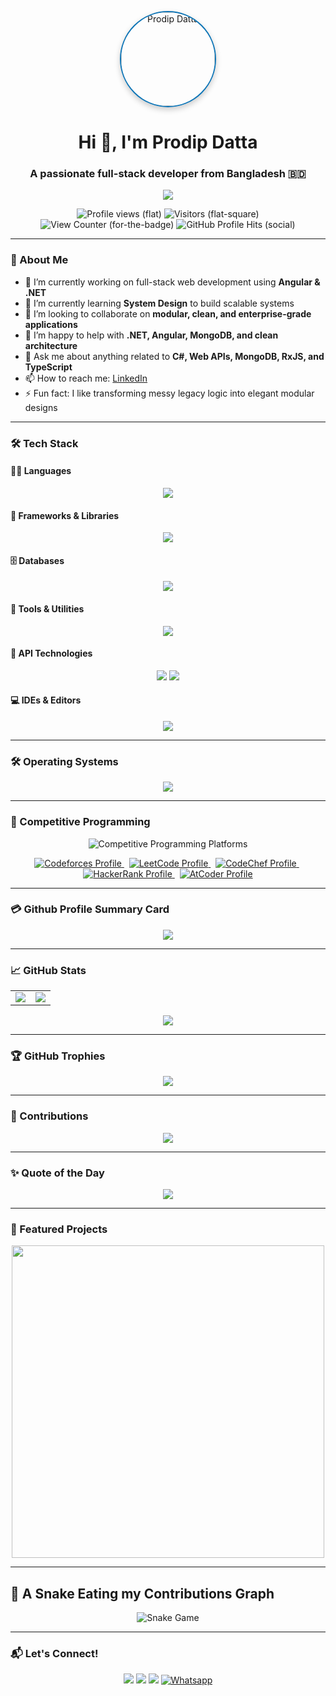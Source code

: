 <!-- HEADER -->
<p align="center">
  <img src="https://github.com/user-attachments/assets/985ab56e-eff0-477d-9acc-9765fc9a1156"
       width="150"
       style="border-radius: 50%; border: 2px solid #0e75b6; box-shadow: 0px 4px 10px rgba(0,0,0,0.2);"
       alt="Prodip Datta" />
</p>
<h1 align="center">Hi 👋, I'm Prodip Datta</h1>
<h3 align="center">A passionate full-stack developer from Bangladesh 🇧🇩</h3>

<p align="center">
  <img src="https://readme-typing-svg.herokuapp.com?color=F7A52A&center=true&vCenter=true&lines=Full-Stack+Developer;Loves+Clean+Code;Fan+of+System+Design;Always+Learning"/>
</p>

<p align="center">
  <img src="https://komarev.com/ghpvc/?username=prodipdatta7&label=Profile%20views&color=0e75b6&style=social" alt="Profile views (flat)" />
  <img src="https://komarev.com/ghpvc/?username=prodipdatta7&label=Visitors&color=0e75b6&style=social" alt="Visitors (flat-square)" />
  <img src="https://komarev.com/ghpvc/?username=prodipdatta7&label=👀%20View%20Counter&color=0e75b6&style=social" alt="View Counter (for-the-badge)" />
  <img src="https://komarev.com/ghpvc/?username=prodipdatta7&label=✨%20GitHub%20Profile%20Hits&color=0e75b6&style=social" alt="GitHub Profile Hits (social)" />
</p>

---

### 🚀 About Me

- 🔭 I’m currently working on full-stack web development using **Angular & .NET**
- 🌱 I’m currently learning **System Design** to build scalable systems
- 👯 I’m looking to collaborate on **modular, clean, and enterprise-grade applications**
- 🤝 I’m happy to help with **.NET, Angular, MongoDB, and clean architecture**
- 💬 Ask me about anything related to **C#, Web APIs, MongoDB, RxJS, and TypeScript**
- 📫 How to reach me: [LinkedIn](https://www.linkedin.com/in/prodip-datta/)
- ⚡ Fun fact: I like transforming messy legacy logic into elegant modular designs

---

### 🛠️ Tech Stack

#### 👨‍💻 Languages  
<p align="center">
  <img src="https://skillicons.dev/icons?i=c,cpp,cs,ts,js,html,css,md" />
</p>

#### 🧰 Frameworks & Libraries  
<p align="center">
  <img src="https://skillicons.dev/icons?i=dotnet,nodejs,react,angular" />
</p>

#### 🗄️ Databases  
<p align="center">
  <img src="https://skillicons.dev/icons?i=mongodb,mysql" />
</p>

#### 🧪 Tools & Utilities  
<p align="center">
  <img src="https://skillicons.dev/icons?i=postman,git,github,bitbucket" />
</p>

#### 🔌 API Technologies  
<p align="center">
  <img src="https://skillicons.dev/icons?i=graphql" />
  <img src="https://img.shields.io/badge/REST-API-%2300ADD8?style=for-the-badge&logo=api&logoColor=white" />
</p>

#### 💻 IDEs & Editors  
<p align="center">
  <img src="https://skillicons.dev/icons?i=vscode,visualstudio,rider,webstorm,sublime" />
</p>


---

### 🛠️ Operating Systems

<p align="center">
  <img src="https://skillicons.dev/icons?i=windows,linux,ubuntu" />
</p>

---

### 🏅 Competitive Programming

<p align="center">
  <img src="https://skillicons.dev/icons?i=codeforces,leetcode,codechef,hackerrank,atcoder" alt="Competitive Programming Platforms" />
</p>

<p align="center">
  <a href="https://codeforces.com/profile/prodipdatta7" target="_blank">
    <img src="https://img.shields.io/badge/Codeforces-prodipdatta7-005FFF?style=flat&logo=codeforces&logoColor=white" alt="Codeforces Profile" />
  </a>
  &nbsp;
  <a href="https://leetcode.com/prodipdatta7" target="_blank">
    <img src="https://img.shields.io/badge/LeetCode-prodipdatta7-F89F1B?style=flat&logo=leetcode&logoColor=white" alt="LeetCode Profile" />
  </a>
  &nbsp;
  <a href="https://www.codechef.com/users/prodipdatta7" target="_blank">
    <img src="https://img.shields.io/badge/CodeChef-prodipdatta7-2565AF?style=flat&logo=codechef&logoColor=white" alt="CodeChef Profile" />
  </a>
  &nbsp;
  <a href="https://www.hackerrank.com/prodipdatta7" target="_blank">
    <img src="https://img.shields.io/badge/HackerRank-prodipdatta7-2EC866?style=flat&logo=hackerrank&logoColor=white" alt="HackerRank Profile" />
  </a>
  &nbsp;
  <a href="https://atcoder.jp/users/prodipdatta7" target="_blank">
    <img src="https://img.shields.io/badge/AtCoder-prodipdatta7-1F8ACB?style=flat&logo=atcoder&logoColor=white" alt="AtCoder Profile" />
  </a>
</p>
<!--
<p align="center">
  ![Codeforces Stats](https://cf-stats-api.vercel.app/api?handle=prodipdatta7)
  &nbsp;&nbsp;
  ![LeetCode Stats](https://leetcode-stats.vercel.app/api?username=prodipdatta7&theme=dark)
</p>
-->

---

### 💳 Github Profile Summary Card
 
 <div align=center>
  
![](https://github-profile-summary-cards.vercel.app/api/cards/profile-details?username=prodipdatta7&theme=tokyonight)
  
 </div>
 
---

### 📈 GitHub Stats

<div align="center">

<table>
  <tr>
    <td>
      <img src="https://github-readme-stats.vercel.app/api?username=prodipdatta7&show_icons=true&theme=tokyonight&count_private=true&hide_border=true&include_all_commits=true&rank_icon=percentile&border_radius=12" />
    </td>
    <td>
      <img src="https://github-readme-stats.vercel.app/api/top-langs/?username=prodipdatta7&layout=compact&theme=tokyonight&hide_border=true&langs_count=10&border_radius=12" />
    </td>
  </tr>
</table>

<img src="https://github-readme-streak-stats.herokuapp.com/?user=prodipdatta7&theme=tokyonight&hide_border=true&border_radius=12" />

</div>

---

### 🏆 GitHub Trophies

<p align="center">
  <img src="https://github-profile-trophy.vercel.app/?username=prodipdatta7&theme=radical&no-frame=true&no-bg=true&margin-w=8&column=7" />
</p>

---

### 🌱 Contributions

<p align="center">
  <img src="https://github-readme-activity-graph.vercel.app/graph?username=prodipdatta7&theme=tokyo-night&area=true&hide_border=true" />
</p>

---

### ✨ Quote of the Day

<p align="center">
  <img src="https://quotes-github-readme.vercel.app/api?type=horizontal&theme=radical" />
</p>

---

### 📌 Featured Projects

<div align="center">
  
  <a href="https://github.com/prodipdatta7/department">
    <img align="center" width="500" src="https://github-readme-stats.vercel.app/api/pin/?username=prodipdatta7&repo=department&theme=tokyonight&hide_border=true" />
  </a>
</div>

---

## 🐍 A Snake Eating my Contributions Graph
	
<p align="center">
  <img src="https://github.com/user-attachments/assets/8079f178-dc66-476f-addd-3dd2440c5010" alt="Snake Game"/>
</p>

---

### 📬 Let's Connect!

<p align="center">
  <a href="https://www.linkedin.com/in/prodip-datta/"><img src="https://img.shields.io/badge/-LinkedIn-0077B5?style=for-the-badge&logo=linkedin&logoColor=white"/></a>
  <a href="mailto:prodipdatta7@gmail.com"><img src="https://img.shields.io/badge/-Email-D14836?style=for-the-badge&logo=gmail&logoColor=white"/></a>
  <a href="https://github.com/prodipdatta7"><img src="https://img.shields.io/badge/-GitHub-181717?style=for-the-badge&logo=github&logoColor=white"/></a>
  <a href="https://wa.me/8801763767097"><img src="https://img.shields.io/badge/whatsapp-%2325D366.svg?style=for-the-badge&logo=whatsapp&logoColor=white" alt="Whatsapp""> </a>
</p>
